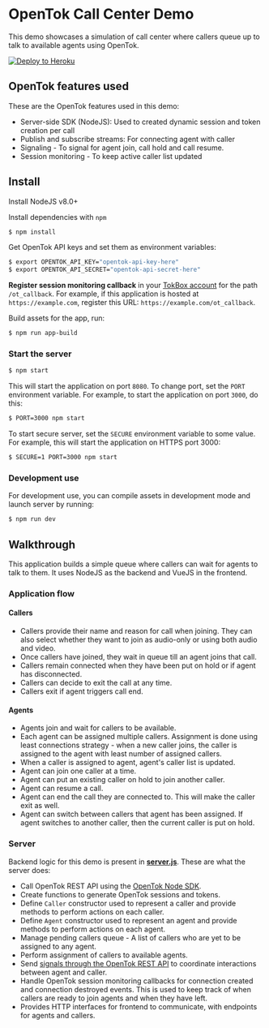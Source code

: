 # OpenTok Call Center Demo

This demo showcases a simulation of call center where callers queue up to talk to available agents using OpenTok.

[![Deploy to Heroku](https://www.herokucdn.com/deploy/button.svg)](https://heroku.com/deploy?template=https://github.com/kaustavdm/opentok-call-center-demo)

## OpenTok features used

These are the OpenTok features used in this demo:

- Server-side SDK (NodeJS): Used to created dynamic session and token creation per call
- Publish and subscribe streams: For connecting agent with caller
- Signaling - To signal for agent join, call hold and call resume.
- Session monitoring - To keep active caller list updated

## Install

Install NodeJS v8.0+

Install dependencies with `npm`

```sh
$ npm install
```

Get OpenTok API keys and set them as environment variables:

```sh
$ export OPENTOK_API_KEY="opentok-api-key-here"
$ export OPENTOK_API_SECRET="opentok-api-secret-here"
```

**Register session monitoring callback** in your [TokBox account](https://tokbox.com/account) for the path `/ot_callback`. For example, if this application is hosted at `https://example.com`, register this URL: `https://example.com/ot_callback`.

Build assets for the app, run:

```sh
$ npm run app-build
```

### Start the server

```sh
$ npm start
```

This will start the application on port `8080`. To change port, set the `PORT` environment variable. For example, to start the application on port `3000`, do this:

```sh
$ PORT=3000 npm start
```

To start secure server, set the `SECURE` environment variable to some value. For example, this will start the application on HTTPS port 3000:

```sh
$ SECURE=1 PORT=3000 npm start
```

### Development use

For development use, you can compile assets in development mode and launch server by running:

```sh
$ npm run dev
```

## Walkthrough

This application builds a simple queue where callers can wait for agents to talk to them. It uses NodeJS as the backend and VueJS in the frontend.

### Application flow

#### Callers

- Callers provide their name and reason for call when joining. They can also select whether they want to join as audio-only or using both audio and video.
- Once callers have joined, they wait in queue till an agent joins that call.
- Callers remain connected when they have been put on hold or if agent has disconnected.
- Callers can decide to exit the call at any time.
- Callers exit if agent triggers call end.

#### Agents

- Agents join and wait for callers to be available.
- Each agent can be assigned multiple callers. Assignment is done using least connections strategy - when a new caller joins, the caller is assigned to the agent with least number of assigned callers.
- When a caller is assigned to agent, agent's caller list is updated.
- Agent can join one caller at a time.
- Agent can put an existing caller on hold to join another caller.
- Agent can resume a call.
- Agent can end the call they are connected to. This will make the caller exit as well.
- Agent can switch between callers that agent has been assigned. If agent switches to another caller, then the current caller is put on hold.

### Server

Backend logic for this demo is present in [**server.js**](server.js). These are what the server does:

- Call OpenTok REST API using the [OpenTok Node SDK](https://tokbox.com/developer/sdks/node/).
- Create functions to generate OpenTok sessions and tokens.
- Define `Caller` constructor used to represent a caller and provide methods to perform actions on each caller.
- Define `Agent` constructor used to represent an agent and provide methods to perform actions on each agent.
- Manage pending callers queue - A list of callers who are yet to be assigned to any agent.
- Perform assignment of callers to available agents.
- Send [signals through the OpenTok REST API](https://tokbox.com/developer/guides/signaling/rest/) to coordinate interactions between agent and caller.
- Handle OpenTok session monitoring callbacks for connection created and connection destroyed events. This is used to keep track of when callers are ready to join agents and when they have left.
- Provides HTTP interfaces for frontend to communicate, with endpoints for agents and callers.
